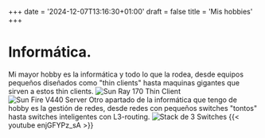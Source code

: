 +++
date = '2024-12-07T13:16:30+01:00'
draft = false
title = 'Mis hobbies'
+++
# Informática.
Mi mayor hobby es la informática y todo lo que la rodea, desde equipos pequeños diseñados como "thin clients" hasta maquinas gigantes que sirven a estos thin clients.
![Sun Ray 170 Thin Client](/images/SunRay170.JPG "Sun Ray 170 Thin Client")
![Sun Fire V440 Server](/images/sunfirev440.jpg "Sun Fire v440 Server")
Otro apartado de la informática que tengo de hobby es la gestión de redes, desde redes con pequeños switches "tontos" hasta switches inteligentes con L3-routing.
![Stack de 3 Switches](/images/StackSwitches.jpg "Stack de 3 Switches")
{{< youtube enjGFYPz_sA >}}